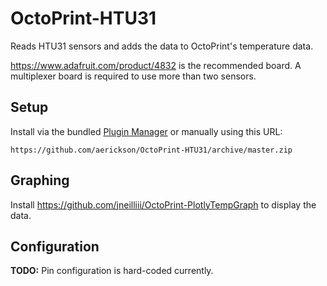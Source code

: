 # OctoPrint-HTU31

Reads HTU31 sensors and adds the data to OctoPrint's temperature data.

https://www.adafruit.com/product/4832 is the recommended board. A multiplexer board is required to use more than two sensors.

## Setup

Install via the bundled [Plugin Manager](https://docs.octoprint.org/en/master/bundledplugins/pluginmanager.html)
or manually using this URL:

    https://github.com/aerickson/OctoPrint-HTU31/archive/master.zip

## Graphing

Install https://github.com/jneilliii/OctoPrint-PlotlyTempGraph to display the data.

## Configuration

**TODO:** Pin configuration is hard-coded currently.
